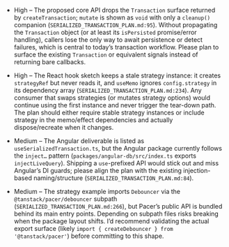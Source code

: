 - High – The proposed core API drops the `Transaction` surface returned by `createTransaction`; `mutate` is shown as `void` with only a `cleanup()` companion (`SERIALIZED_TRANSACTION_PLAN.md:95`). Without propagating the `Transaction` object (or at least its `isPersisted` promise/error handling), callers lose the only way to await persistence or detect failures, which is central to today’s transaction workflow. Please plan to surface the existing `Transaction` or equivalent signals instead of returning bare callbacks.

- High – The React hook sketch keeps a stale strategy instance: it creates `strategyRef` but never reads it, and `useMemo` ignores `config.strategy` in its dependency array (`SERIALIZED_TRANSACTION_PLAN.md:234`). Any consumer that swaps strategies (or mutates strategy options) would continue using the first instance and never trigger the tear-down path. The plan should either require stable strategy instances or include strategy in the memo/effect dependencies and actually dispose/recreate when it changes.

- Medium – The Angular deliverable is listed as `useSerializedTransaction.ts`, but the Angular package currently follows the `inject…` pattern (`packages/angular-db/src/index.ts` exports `injectLiveQuery`). Shipping a `use`-prefixed API would stick out and miss Angular’s DI guards; please align the plan with the existing injection-based naming/structure (`SERIALIZED_TRANSACTION_PLAN.md:84`).

- Medium – The strategy example imports `Debouncer` via the `@tanstack/pacer/debouncer` subpath (`SERIALIZED_TRANSACTION_PLAN.md:266`), but Pacer’s public API is bundled behind its main entry points. Depending on subpath files risks breaking when the package layout shifts. I’d recommend validating the actual export surface (likely `import { createDebouncer } from '@tanstack/pacer'`) before committing to this shape.

